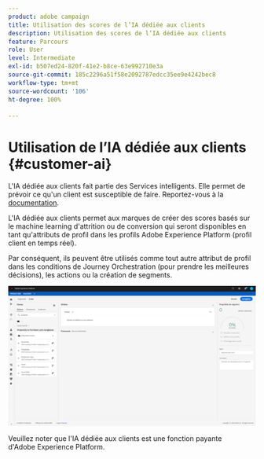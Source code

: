 ```yaml
---
product: adobe campaign
title: Utilisation des scores de l’IA dédiée aux clients
description: Utilisation des scores de l’IA dédiée aux clients
feature: Parcours
role: User
level: Intermediate
exl-id: b507ed24-820f-41e2-b8ce-63e992710e3a
source-git-commit: 185c2296a51f58e2092787edcc35ee9e4242bec8
workflow-type: tm+mt
source-wordcount: '106'
ht-degree: 100%

---
```


# Utilisation de l’IA dédiée aux clients {#customer-ai}

L&#39;IA dédiée aux clients fait partie des Services intelligents. Elle permet de prévoir ce qu&#39;un client est susceptible de faire. Reportez-vous à la [documentation](https://experienceleague.adobe.com/docs/experience-platform/intelligent-services/customer-ai/overview.html?lang=fr).

L&#39;IA dédiée aux clients permet aux marques de créer des scores basés sur le machine learning d&#39;attrition ou de conversion qui seront disponibles en tant qu&#39;attributs de profil dans les profils Adobe Experience Platform (profil client en temps réel).

Par conséquent, ils peuvent être utilisés comme tout autre attribut de profil dans les conditions de Journey Orchestration (pour prendre les meilleures décisions), les actions ou la création de segments.

![](../assets/customer-ai.png)

Veuillez noter que l&#39;IA dédiée aux clients est une fonction payante d&#39;Adobe Experience Platform.
